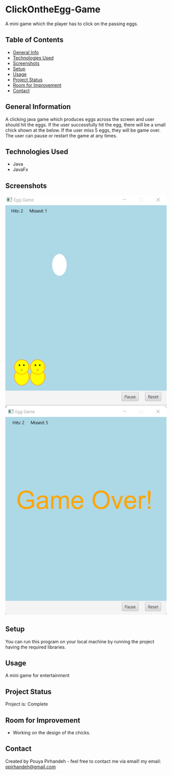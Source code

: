 # ClickOntheEgg-Game
A mini game which the player has to click on the passing eggs.

## Table of Contents
* [General Info](#general-information)
* [Technologies Used](#technologies-used)
* [Screenshots](#screenshots)
* [Setup](#setup)
* [Usage](#usage)
* [Project Status](#project-status)
* [Room for Improvement](#room-for-improvement)
* [Contact](#contact)

## General Information
A clicking java game which produces eggs across the screen and user should hit the eggs. If the user successfully hit the egg, there will be a small chick shown at the below. If the user miss 5 eggs, they will be game over. The user can pause or restart the game at any times.


## Technologies Used
-  Java
-  JavaFx

## Screenshots
![Example screenshot](/Egg%20Game/1.png)
![Example screenshot](/Egg%20Game/2.png)


## Setup
You can run this program on your local machine by running the project having the required libraries.


## Usage
A mini game for entertainment

## Project Status
Project is: Complete


## Room for Improvement
- Working on the design of the chicks.

## Contact
Created by Pouya Pirhandeh - feel free to contact me via email!
my email: ppirhandeh@gmail.com

